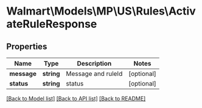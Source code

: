 # Walmart\Models\MP\US\Rules\ActivateRuleResponse

## Properties

Name | Type | Description | Notes
------------ | ------------- | ------------- | -------------
**message** | **string** | Message and ruleId | [optional]
**status** | **string** | status | [optional]


[[Back to Model list]](./) [[Back to API list]](../../../../../README.md#supported-apis) [[Back to README]](../../../../../README.md)
